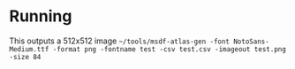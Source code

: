 # Running

This outputs a 512x512 image
`~/tools/msdf-atlas-gen -font NotoSans-Medium.ttf -format png -fontname test -csv test.csv -imageout test.png -size 84`
